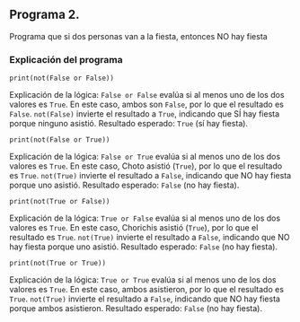 ## Programa 2. 
Programa que si dos personas van a la fiesta, entonces NO hay fiesta
### Explicación del programa 

```
print(not(False or False))
```

Explicación de la lógica: `False or False` evalúa si al menos uno de los dos valores es `True`. En este caso, ambos son `False`, por lo que el resultado es `False`.
`not(False)` invierte el resultado a `True`, indicando que SÍ hay fiesta porque ninguno asistió.
Resultado esperado: `True` (sí hay fiesta).

```
print(not(False or True))
```

Explicación de la lógica: `False or True` evalúa si al menos uno de los dos valores es `True`. En este caso, Choto asistió (`True`), por lo que el resultado es `True`.
`not(True)` invierte el resultado a `False`, indicando que NO hay fiesta porque uno asistió.
Resultado esperado: `False` (no hay fiesta).

```
print(not(True or False))
```

Explicación de la lógica: `True or False` evalúa si al menos uno de los dos valores es `True`. En este caso, Chorichis asistió (`True`), por lo que el resultado es `True`.
`not(True)` invierte el resultado a `False`, indicando que NO hay fiesta porque uno asistió.
Resultado esperado: `False` (no hay fiesta).

```
print(not(True or True)) 
```

Explicación de la lógica: `True or True` evalúa si al menos uno de los dos valores es `True`. En este caso, ambos asistieron, por lo que el resultado es `True`.
`not(True)` invierte el resultado a `False`, indicando que NO hay fiesta porque ambos asistieron.
Resultado esperado: `False` (no hay fiesta).
